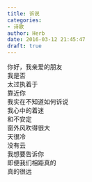 ```yaml
---  
title: 诉说  
categories:  
- 诗歌  
author: Herb  
date: 2016-03-12 21:45:47  
draft: true
---  
```

你好，我亲爱的朋友  
我是否  
太过执着于  
靠近你    
我实在不知道如何诉说  
我心中的着迷  
和不安定    
窗外风吹得很大  
天很冷  
没有云    
我想要告诉你  
即便我们相距真的  
真的很远